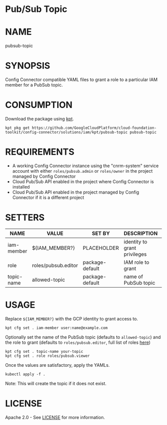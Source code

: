 Pub/Sub Topic
==================================================
# NAME
  pubsub-topic
# SYNOPSIS
  Config Connector compatible YAML files to grant a role to a particular IAM member for a PubSub topic.
# CONSUMPTION
  Download the package using [kpt](https://googlecontainertools.github.io/kpt/).
  ```
  kpt pkg get https://github.com/GoogleCloudPlatform/cloud-foundation-toolkit/config-connector/solutions/iam/kpt/pubsub-topic pubsub-topic
  ```
# REQUIREMENTS
  -   A working Config Connector instance using the "cnrm-system" service
      account with either `roles/pubsub.admin` or `roles/owner` in the project
      managed by Config Connector
  -   Cloud Pub/Sub API enabled in the project where Config Connector is
      installed
  -   Cloud Pub/Sub API enabled in the project managed by Config Connector if it
      is a different project
# SETTERS
|    NAME    |        VALUE        |     SET BY      |         DESCRIPTION          | COUNT |
|------------|---------------------|-----------------|------------------------------|-------|
| iam-member | ${IAM_MEMBER?}      | PLACEHOLDER     | identity to grant privileges | 1     |
| role       | roles/pubsub.editor | package-default | IAM role to grant            | 1     |
| topic-name | allowed-topic       | package-default | name of PubSub topic         | 2     |
# USAGE

  Replace `${IAM_MEMBER?}` with the GCP identity to grant access to.
  ```
  kpt cfg set . iam-member user:name@example.com
  ```
  Optionally set the name of the PubSub topic (defaults to `allowed-topic`) and
the role to grant (defaults to `roles/pubsub.editor`, full list of roles
[here](https://cloud.google.com/iam/docs/understanding-roles#pub-sub-roles))
  ```
  kpt cfg set . topic-name your-topic
  kpt cfg set . role roles/pubsub.viewer
  ```
  Once the values are satisfactory, apply the YAMLs.
  ```
  kubectl apply -f .
  ```
  Note: This will create the topic if it does not exist.
# LICENSE
  Apache 2.0 - See [LICENSE](/LICENSE) for more information.
